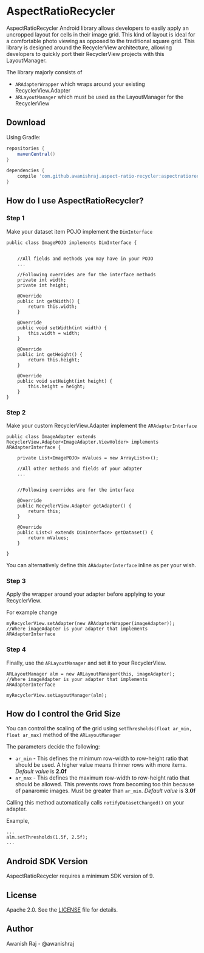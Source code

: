 AspectRatioRecycler
===================

AspectRatioRecycler Android library allows developers to easily apply an uncropped layout for cells in their image grid.
This kind of layout is ideal for a comfortable photo viewing as opposed to the traditional square grid.
This library is designed around the RecyclerView architecture, allowing developers to quickly port their RecyclerView projects with this LayoutManager.

The library majorly consists of 

- ```ARAdapterWrapper``` which wraps around your existing RecyclerView.Adapter
- ```ARLayoutManager``` which must be used as the LayoutManager for the RecyclerView

Download
--------
<!--You can download a jar from GitHub's [releases page][1].-->

Using Gradle:

```gradle
repositories {
    mavenCentral()
}

dependencies {
    compile 'com.github.awanishraj.aspect-ratio-recycler:aspectratiorecycler:0.1.0'
}
```

How do I use AspectRatioRecycler?
-------------------
### Step 1

Make your dataset item POJO implement the ```DimInterface```

```
public class ImagePOJO implements DimInterface {

    
    //All fields and methods you may have in your POJO
    ...

	//Following overrides are for the interface methods
	private int width;
    private int height;
    
    @Override
    public int getWidth() {
        return this.width;
    }

    @Override
    public void setWidth(int width) {
        this.width = width;
    }

    @Override
    public int getHeight() {
        return this.height;
    }

    @Override
    public void setHeight(int height) {
        this.height = height;
    }
}
```

### Step 2

Make your custom RecyclerView.Adapter implement the ```ARAdapterInterface```

```
public class ImageAdapter extends RecyclerView.Adapter<ImageAdapter.ViewHolder> implements ARAdapterInterface {

    private List<ImagePOJO> mValues = new ArrayList<>();
    
   	//All other methods and fields of your adapter
   	...
   	
   	
   	//Following overrides are for the interface 
   	
    @Override
    public RecyclerView.Adapter getAdapter() {
        return this;
    }

    @Override
    public List<? extends DimInterface> getDataset() {
        return mValues;
    }

}
```

You can alternatively define this ```ARAdapterInterface``` inline as per your wish.

### Step 3

Apply the wrapper around your adapter before applying to your RecyclerView.

For example change

```
myRecyclerView.setAdapter(new ARAdapterWrapper(imageAdapter));
//Where imageAdapter is your adapter that implements ARAdapterInterface
```

### Step 4

Finally, use the ```ARLayoutManager``` and set it to your RecyclerView.

```
ARLayoutManager alm = new ARLayoutManager(this, imageAdapter);
//Where imageAdapter is your adapter that implements ARAdapterInterface

myRecyclerView.setLayoutManager(alm);
```

How do I control the Grid Size
------------------------------
You can control the scaling of the grid using ```setThresholds(float ar_min, float ar_max)``` method of the ```ARLayoutManager```

The parameters decide the following:

- ```ar_min``` - This defines the minimum row-width to row-height ratio that should be used. A higher value means thinner rows with more items. *Default value* is **2.0f**
- ```ar_max``` - This defines the maximum row-width to row-height ratio that should be allowed. This prevents rows from becoming too thin because of panaromic images. Must be greater than ```ar_min```. *Default value* is **3.0f**

Calling this method automatically calls ```notifyDatasetChanged()``` on your adapter.

Example,

```
...
alm.setThresholds(1.5f, 2.5f);
...
```



Android SDK Version
-------------------
AspectRatioRecycler requires a minimum SDK version of 9.

License
-------
Apache 2.0. See the [LICENSE][1] file for details.


Author
------
Awanish Raj - @awanishraj

[1]: http://www.apache.org/licenses/LICENSE-2.0